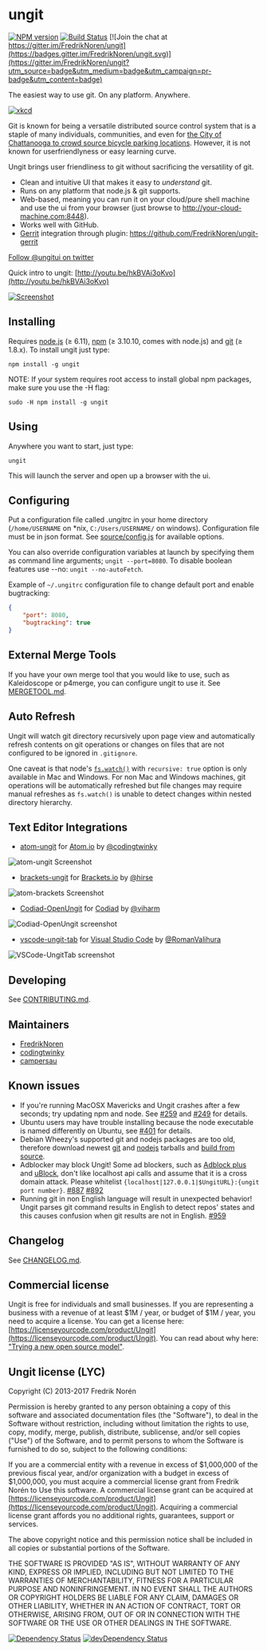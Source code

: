 ungit
======
[![NPM version](https://badge.fury.io/js/ungit.svg)](http://badge.fury.io/js/ungit)
[![Build Status](https://travis-ci.org/FredrikNoren/ungit.svg)](https://travis-ci.org/FredrikNoren/ungit)
[![Join the chat at https://gitter.im/FredrikNoren/ungit](https://badges.gitter.im/FredrikNoren/ungit.svg)](https://gitter.im/FredrikNoren/ungit?utm_source=badge&utm_medium=badge&utm_campaign=pr-badge&utm_content=badge)

The easiest way to use git. On any platform. Anywhere.

[![xkcd](xkcd.png)](https://xkcd.com/1597/)

Git is known for being a versatile distributed source control system that is a staple of many individuals, communities, and even for [the City of Chattanooga to crowd source bicycle parking locations](https://github.com/cityofchattanooga/Bicycle-Parking).  However, it is not known for userfriendlyness or easy learning curve.

Ungit brings user friendliness to git without sacrificing the versatility of git.

 * Clean and intuitive UI that makes it easy to _understand_ git.
 * Runs on any platform that node.js & git supports.
 * Web-based, meaning you can run it on your cloud/pure shell machine and use the ui from your browser (just browse to http://your-cloud-machine.com:8448).
 * Works well with GitHub.
 * [Gerrit](https://code.google.com/p/gerrit/) integration through plugin: https://github.com/FredrikNoren/ungit-gerrit

[Follow @ungitui on twitter](https://twitter.com/ungitui)

Quick intro to ungit: [http://youtu.be/hkBVAi3oKvo](http://youtu.be/hkBVAi3oKvo)

[![Screenshot](screenshot.png)](http://youtu.be/hkBVAi3oKvo)

Installing
----------
Requires [node.js](http://nodejs.org) (≥ 6.11), [npm](https://www.npmjs.com/) (≥ 3.10.10, comes with node.js) and [git](http://git-scm.com/) (≥ 1.8.x). To install ungit just type:

	npm install -g ungit

NOTE: If your system requires root access to install global npm packages, make sure you use the -H flag:

	sudo -H npm install -g ungit

Using
-----
Anywhere you want to start, just type:

	ungit

This will launch the server and open up a browser with the ui.

Configuring
---------
Put a configuration file called .ungitrc in your home directory (`/home/USERNAME` on \*nix, `C:/Users/USERNAME/` on windows). Configuration file must be in json format. See [source/config.js](source/config.js) for available options.

You can also override configuration variables at launch by specifying them as command line arguments; `ungit --port=8080`. To disable boolean features use --no: `ungit --no-autoFetch`.

Example of `~/.ungitrc` configuration file to change default port and enable bugtracking:

```json
{
	"port": 8080,
	"bugtracking": true
}
```

External Merge Tools
--------------------
If you have your own merge tool that you would like to use, such as Kaleidoscope or p4merge, you can configure ungit to use it. See [MERGETOOL.md](MERGETOOL.md).

Auto Refresh
------------
Ungit will watch git directory recursively upon page view and automatically refresh contents on git operations or changes on files that are not configured to be ignored in `.gitignore`.

One caveat is that node's [`fs.watch()`](https://nodejs.org/docs/latest/api/fs.html#fs_fs_watch_filename_options_listener) with `recursive: true` option is only available in Mac and Windows.  For non Mac and Windows machines, git operations will be automatically refreshed but file changes may require manual refreshes as `fs.watch()` is unable to detect changes within nested directory hierarchy.

Text Editor Integrations
-------------------

* [atom-ungit](https://github.com/codingtwinky/atom-ungit) for [Atom.io](https://atom.io/) by [@codingtwinky](https://github.com/codingtwinky)

![atom-ungit Screenshot](https://raw.githubusercontent.com/codingtwinky/atom-ungit/master/screenshot.png)

* [brackets-ungit](https://github.com/Hirse/brackets-ungit) for [Brackets.io](http://brackets.io/) by [@hirse](https://github.com/Hirse)

![atom-brackets Screenshot](https://raw.githubusercontent.com/Hirse/brackets-ungit/master/images/viewer.png)

* [Codiad-OpenUngit](https://github.com/viharm/Codiad-OpenUngit) for [Codiad](http://codiad.com/) by [@viharm](https://github.com/viharm)

![Codiad-OpenUngit screenshot](https://cloud.githubusercontent.com/assets/2663937/21566609/6d107410-ce9c-11e6-91e1-2d8a1607b718.png)

* [vscode-ungit-tab](https://github.com/RomanValihura/vscode-ungit-tab) for [Visual Studio Code](https://code.visualstudio.com/) by [@RomanValihura](https://github.com/RomanValihura)

![VSCode-UngitTab screenshot](https://raw.githubusercontent.com/RomanValihura/vscode-ungit-tab/master/samples/ungit-vs.gif)


Developing
----------

See [CONTRIBUTING.md](CONTRIBUTING.md).

Maintainers
-----------
* [FredrikNoren](https://github.com/FredrikNoren)
* [codingtwinky](https://github.com/codingtwinky)
* [campersau](https://github.com/campersau)

Known issues
------------

* If you're running MacOSX Mavericks and Ungit crashes after a few seconds; try updating npm and node. See [#259](https://github.com/FredrikNoren/ungit/issues/259) and [#249](https://github.com/FredrikNoren/ungit/issues/249) for details.
* Ubuntu users may have trouble installing because the node executable is named differently on Ubuntu, see [#401](https://github.com/FredrikNoren/ungit/issues/401) for details.
* Debian Wheezy's supported git and nodejs packages are too old, therefore download newest [git](https://github.com/git/git/releases) and [nodejs](https://nodejs.org/download/) tarballs and [build from source](http://www.control-escape.com/linux/lx-swinstall-tar.html).
* Adblocker may block Ungit! Some ad blockers, such as [Adblock plus](https://adblockplus.org) and [uBlock](https://www.ublock.org/), don't like localhost api calls and assume that it is a cross domain attack.  Please whitelist `{localhost|127.0.0.1|$UngitURL}:{ungit port number}`. [#887](https://github.com/FredrikNoren/ungit/issues/887) [#892](https://github.com/FredrikNoren/ungit/issues/892)
* Running git in non English language will result in unexpected behavior!  Ungit parses git command results in English to detect repos' states and this causes confusion when git results are not in English. [#959](https://github.com/FredrikNoren/ungit/issues/959)

Changelog
---------
See [CHANGELOG.md](CHANGELOG.md).

Commercial license
------------------

Ungit is free for individuals and small businesses. If you are representing a business with a revenue of at least $1M / year, or budget of $1M / year, you need to acquire a license. You can get a license here: [https://licenseyourcode.com/product/Ungit](https://licenseyourcode.com/product/Ungit). You can read about why here: ["Trying a new open source model"](https://medium.com/@fredriknoren/trying-a-new-open-source-model-93a1a5a16a40).

Ungit license (LYC)
-------------------

Copyright (C) 2013-2017 Fredrik Norén

Permission is hereby granted to any person obtaining a copy of this software and associated documentation files (the "Software"), to deal in the Software without restriction, including without limitation the rights to use, copy, modify, merge, publish, distribute, sublicense, and/or sell copies ("Use") of the Software, and to permit persons to whom the Software is furnished to do so, subject to the following conditions:

If you are a commercial entity with a revenue in excess of $1,000,000 of the previous fiscal year, and/or organization with a budget in excess of $1,000,000, you must acquire a commercial license grant from Fredrik Norén to Use this software. A commercial license grant can be acquired at [https://licenseyourcode.com/product/Ungit](https://licenseyourcode.com/product/Ungit). Acquiring a commercial license grant affords you no additional rights, guarantees, support or services.

The above copyright notice and this permission notice shall be included in all copies or substantial portions of the Software.

THE SOFTWARE IS PROVIDED "AS IS", WITHOUT WARRANTY OF ANY KIND, EXPRESS OR IMPLIED, INCLUDING BUT NOT LIMITED TO THE WARRANTIES OF MERCHANTABILITY, FITNESS FOR A PARTICULAR PURPOSE AND NONINFRINGEMENT. IN NO EVENT SHALL THE AUTHORS OR COPYRIGHT HOLDERS BE LIABLE FOR ANY CLAIM, DAMAGES OR OTHER LIABILITY, WHETHER IN AN ACTION OF CONTRACT, TORT OR OTHERWISE, ARISING FROM, OUT OF OR IN CONNECTION WITH THE SOFTWARE OR THE USE OR OTHER DEALINGS IN THE SOFTWARE.

[![Dependency Status](https://david-dm.org/FredrikNoren/ungit.svg)](https://david-dm.org/FredrikNoren/ungit)
[![devDependency Status](https://david-dm.org/FredrikNoren/ungit/dev-status.svg)](https://david-dm.org/FredrikNoren/ungit#info=devDependencies)
